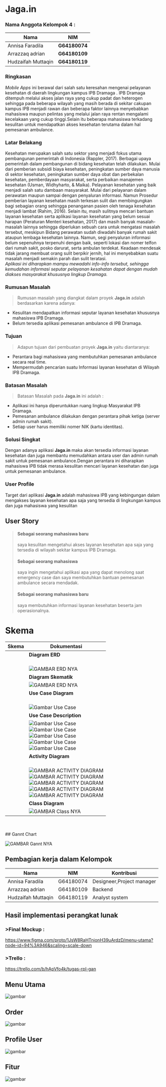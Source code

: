# Jaga.in

### Nama Anggota Kelompok 4 :
| Nama               | NIM           |
|--------------------|---------------|
| Annisa Faradila    | **G64180074** |
| Arrazzaq adrian    | **G64180109** |
| Hudzaifah Muttaqin | **G64180119** |<br/>

### Ringkasan<br/>
   
   *Mobile Apps* ini berawal dari salah satu keresahan mengenai pelayanan kesehatan di daerah lingkungan kampus IPB Dramaga . 
IPB Dramaga ditempuh melalui akses jalan raya yang cukup padat dan heterogen sehingga pada beberapa wilayah yang masih berada di sekitar cakupan kampus IPB menjadi rawan dan beberapa faktor lainnya menyebabkan mahasiswa maupun pelintas yang melalui jalan raya rentan mengalami kecelakaan yang cukup tinggi.Selain itu beberapa mahasiswa terkadang kesulitan untuk mendapatkan akses kesehatan terutama dalam hal pemesanan ambulance.

### Latar Belakang <br/>

   Kesehatan merupakan salah satu sektor yang menjadi fokus utama pembangunan pemerintah di Indonesia (Rappler, 2017). Berbagai upaya pemerintah dalam pembangunan di bidang kesehatan telah dilakukan. Mulai dari pemberian subsidi biaya kesehatan, peningkatan sumber daya manusia di sektor kesehatan, peningkatan sumber daya obat dan perbekalan kesehatan, pemberdayaan masyarakat, serta perbaikan manajemen kesehatan (Usman, Widhyharto, & Maika). Pelayanan kesehatan yang baik menjadi salah satu dambaan masyarakat. Mulai dari pelayanan dalam perawatan maupun sampai dengan penyaluran informasi. Namun Prosedur pemberian layanan kesehatan masih terkesan sulit dan membingungkan bagi sebagian orang sehingga penanganan pasien oleh tenaga kesehatan menjadi lambat (Rahim, 2016). Selain itu, masih sulitnya mencari bantuan layanan kesehatan serta aplikasi layanan kesehatan yang belum sesuai harapan (Peraturan Menteri kesehatan, 2017) dan masih banyak masalah-masalah lainnya sehingga diperlukan sebuah cara untuk mengatasi masalah tersebut, meskipun Bidang perawatan sudah diwadahi banyak rumah sakit ataupun lembaga kesehatan lainnya. Namun, segi penyaluran informasi belum sepenuhnya  terpenuhi dengan baik, seperti lokasi dan nomer telfon dari rumah sakit, posko darurat, serta ambulan terdekat. Keadaan mendesak tidak jarang membuat orang sulit berpikir jernih, hal ini menyebabkan suatu masalah menjadi semakin parah dan sulit teratasi. <br/>
*Aplikasi ini diharapkan mampu mewadahi info-info tersebut, sehingga kemudahan informasi seputar pelayanan kesahatan dapat dengan mudah diakses masyarakat khususnya lingkup Dramaga.*


### Rumusan Masalah<br/>

> Rumusan masalah yang diangkat dalam proyek **Jaga.in** adalah berdasarkan karena adanya:
- Kesulitan mendapatkan informasi seputar layanan kesehatan khususnya mahasiswa IPB Dramaga.
- Belum tersedia aplikasi pemesanan ambulance di IPB Dramaga. 

### Tujuan<br/>

> Adapun tujuan dari pembuatan proyek **Jaga.in** yaitu diantaranya:
- Perantara bagi mahasiswa yang membutuhkan pemesanan ambulance secara real time.
- Mempermudah pencarian suatu Informasi layanan kesehatan  di Wilayah IPB Dramaga.

### Batasan Masalah<br/>

> Batasan Masalah pada **Jaga.in** ini adalah : 
- Aplikasi ini hanya diperuntukkan ruang lingkup Masyarakat IPB Dramaga.
- Pemesanan ambulance dilakukan dengan perantara pihak ketiga (server admin rumah sakit).
- Setiap user harus memiliki nomer NIK (kartu identitas).

### Solusi Singkat<br/>

Dengan adanya aplikasi **Jaga.in** maka akan tersedia informasi layanan kesehatan dan juga membantu memudahkan antara user dan admin rumah sakit untuk pemesanan ambulance.Dengan perantara ini diharapkan mahasiswa IPB tidak merasa kesulitan mencari layanan kesehatan dan juga untuk pemesanan ambulance.
 
### User Profile<br/>
Target dari aplikasi **Jaga.in** adalah mahasiswa IPB yang kebingungan dalam mengakses layanan kesehatan apa saja yang tersedia di lingkungan kampus dan juga mahasiswa yang kesulitan 

## User Story<br/>
> #### Sebagai seorang mahasiswa baru
> saya kesulitan  mengetahui akses layanan kesehatan apa saja yang tersedia di wilayah sekitar kampus IPB Dramaga.
> #### Sebagai seorang mahasiswa
> saya ingin mengetahui aplikasi apa yang dapat menolong saat emergency case dan saya membutuhkan bantuan pemesanan ambulance secara mendadak.
> #### Sebagai seorang mahasiswa baru
> saya membutuhkan informasi layanan kesehatan beserta jam operasionalnya.

# Skema<br/>

| **Skema** | **Dokumentasi**                                                                                                                                                                                                                        |
|-------|------------------------------------------------------------------------------------------------------------------------------------------------------------------------------------------------------------------------------------------|
|       | **Diagram ERD**<br/><br>                                                                                                                                                                                                                 |
|       | ![GAMBAR ERD NYA](gambar/erd.png)                                                                                                                                                                                                        |
|       | **Diagram Skematik**<br/>                                                                                                                                                                                                                |
|       | ![GAMBAR ERD NYA](gambar/pipa.png)                                                                                                                                                                                                       |
|       | **Use Case Diagram**<br/><br>                                                                                                                                                                                                            |
|       | ![Gambar Use Case](gambar/UC.png)                                                                                                                                                                                                        |
|       | **Use Case Description**<br/>                                                                                                                                                                                                            |
|       | ![Gambar Use Case](gambar/bersihinbug.png)<br>![Gambar Use Case](gambar/memperbaharui.png)<br>![Gambar Use Case](gambar/lihatlayanan.jpg)<br>![Gambar Use Case](gambar/memperbarilankes.png)<br>![Gambar Use Case](gambar/ambulance.jpg) |
|       | **Activity Diagram**<br/><br>                                                                                                                                                                                                            |
|       | ![GAMBAR ACTIVITY DIAGRAM](gambar/1.png)<br>![GAMBAR ACTIVITY DIAGRAM](gambar/22.png)<br>![GAMBAR ACTIVITY DIAGRAM](gambar/3.png)<br>![GAMBAR ACTIVITY DIAGRAM](gambar/4.png)<br>![GAMBAR ACTIVITY DIAGRAM](gambar/5.png)                |
|       | **Class Diagram**<br/>                                                                                                                                                                                                                   |
|       | ![GAMBAR Class NYA](gambar/2.png)                                                                                                                                                                                                        |
<br/>
<br/>
## Gannt Chart<br/>

![GAMBAR Gannt NYA](gambar/gannt.png)
<br/>
## Pembagian kerja dalam Kelompok<br/>
| Nama               | NIM       | Kontribusi                |
|--------------------|-----------|---------------------------|
| Annisa Faradila    | G64180074 | Designeer,Project manager |
| Arrazzaq adrian    | G64180109 | Backend                   |
| Hudzaifah Muttaqin | G64180119 | Analyst system            |<br/>

## Hasil implementasi perangkat lunak<br/>

### >Final Mockup :
https://www.figma.com/proto/1JsW8RaHTnjonH39uArdzD/menu-utama?node-id=94%3A946&scaling=scale-down

### >Trello :
https://trello.com/b/hApVfo4k/tugas-rpl-gan
 
## Menu Utama<br/>
![gambar](gambar/mainmenu.jpg)
## Order<br/>
![gambar](gambar/order.jpg)
## Profile User<br/>
![gambar](gambar/profil.jpg)
## Fitur<br/>
![gambar](gambar/fitur.jpg)
